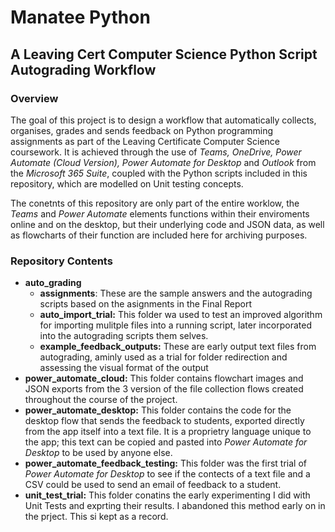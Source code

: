 # Manatee Python
## A Leaving Cert Computer Science Python Script Autograding Workflow

### Overview
The goal of this project is to design a workflow that automatically collects, organises, grades and sends feedback on Python programming assignments as part of the Leaving Certificate Computer Science coursework. It is achieved through the use of *Teams, OneDrive, Power Automate (Cloud Version), Power Automate for Desktop* and *Outlook* from the *Microsoft 365 Suite*, coupled with the Python scripts included in this repository, which are modelled on Unit testing concepts.

The conetnts of this repository are only part of the entire worklow, the *Teams* and *Power Automate* elements functions within their enviroments online and on the desktop, but their underlying code and JSON data, as well as flowcharts of their function are included here for archiving purposes.

### Repository Contents
- **auto_grading**
  - **assignments**: These are the sample answers and the autograding scripts based on the asignments in the Final Report
  - **auto_import_trial:** This folder wa used to test an improved algorithm for importing mulitple files into a running script, later incorporated into the autograding scripts them selves.
  - **example_feedback_outputs:** These are early output text files from autograding, aminly used as a trial for folder redirection and assessing the visual format of the output
- **power_automate_cloud:** This folder contains flowchart images and JSON exports from the 3 version of the file collection flows created throughout the course of the project.
- **power_automate_desktop:** This folder contains the code for the desktop flow that sends the feedback to students, exported directly from the app itself into a text file. It is a proprietry language unique to the app; this text can be copied and pasted into *Power Automate for Desktop* to be used by anyone else.
- **power_automate_feedback_testing:** This folder was the first trial of *Power Automate for Desktop* to see if the contects of a text file and a CSV could be used to send an email of feedback to a student.
- **unit_test_trial:** This folder conatins the early experimenting I did with Unit Tests and exprting their results. I abandoned this method early on in the prject. This si kept as a record.
